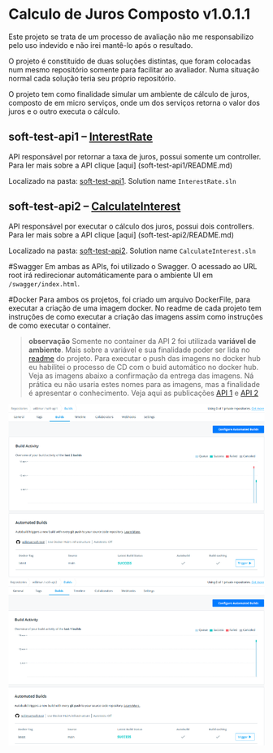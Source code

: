 # Calculo de Juros Composto v1.0.1.1

Este projeto se trata de um processo de avaliação não me responsabilizo pelo uso indevido e não irei mantê-lo após o resultado.

O projeto é constituído de duas soluções distintas, que foram colocadas num mesmo repositório somente para facilitar ao avaliador. Numa situação normal cada solução teria seu próprio repositório.

O projeto tem como finalidade simular um ambiente de cálculo de juros, composto de em micro serviços, onde um dos serviços retorna o valor dos juros e o outro executa o cálculo.

## soft-test-api1 – [InterestRate](soft-test-api1/README.md)
API responsável por retornar a taxa de juros, possui somente um controller. Para ler mais sobre a API clique [aqui] (soft-test-api1/README.md)

Localizado na pasta: [soft-test-api1](soft-test-api1).
Solution name `InterestRate.sln`


## soft-test-api2 – [CalculateInterest](soft-test-api2/README.md)
API responsável por executar o cálculo dos juros, possui dois controllers. Para ler mais sobre a API clique [aqui] (soft-test-api2/README.md)

Localizado na pasta: [soft-test-api2](soft-test-api2).
Solution name `CalculateInterest.sln`

#Swagger
Em ambas as APIs, foi utilizado o Swagger. O acessado ao URL root irá redirecionar automáticamente para o ambiente UI em ` /swagger/index.html`.

#Docker
Para ambos os projetos, foi criado um arquivo DockerFile, para executar a criação de uma imagem docker. No readme de cada projeto tem instruções de como executar a criação das imagens assim como instruções de como executar o container.

> **observação** Somente no container da API 2 foi utilizada **variável de ambiente**. Mais sobre a variável e sua finalidade poder ser lida no [readme](soft-test-api2/README.md) do projeto.
> Para executar o push das imagens no docker hub eu habilitei o processo de CD com o buid automático no docker hub. Veja as imagens abaixo a confirmação da entrega das imagens. 
> Ná prática eu não usaria estes nomes para as imagens, mas a finalidade é apresentar o conhecimento.
> Veja aqui as publicações [API 1](https://hub.docker.com/r/willimar/soft-api1) e [API 2](https://hub.docker.com/r/willimar/soft-api2)

![](images/api1-docker-build.png)
![](images/api2-docker-build.png)



